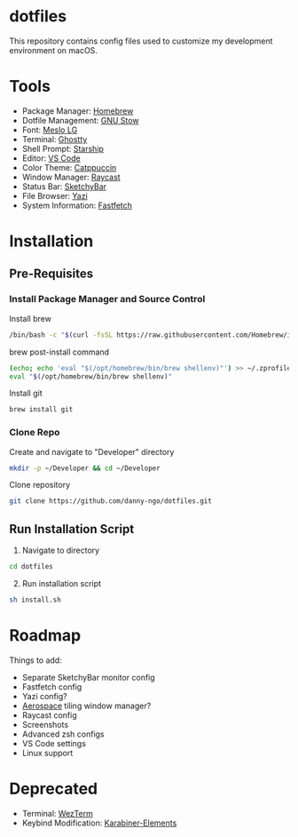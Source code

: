 # dotfiles

This repository contains config files used to customize my development environment on macOS. 

# Tools

- Package Manager: [Homebrew](https://brew.sh/)
- Dotfile Management: [GNU Stow](https://www.gnu.org/software/stow/)
- Font: [Meslo LG](https://github.com/andreberg/Meslo-Font)
- Terminal: [Ghostty](https://ghostty.org/)
- Shell Prompt: [Starship](https://starship.rs/)
- Editor: [VS Code](https://code.visualstudio.com/)
- Color Theme: [Catppuccin](https://catppuccin.com/)
- Window Manager: [Raycast](https://www.raycast.com/)
- Status Bar: [SketchyBar](https://felixkratz.github.io/SketchyBar/)
- File Browser: [Yazi](https://yazi-rs.github.io/)
- System Information: [Fastfetch](https://github.com/fastfetch-cli/fastfetch)

# Installation

## Pre-Requisites
### Install Package Manager and Source Control
Install brew
```bash
/bin/bash -c "$(curl -fsSL https://raw.githubusercontent.com/Homebrew/install/HEAD/install.sh)"
```
brew post-install command
```bash
(echo; echo 'eval "$(/opt/homebrew/bin/brew shellenv)"') >> ~/.zprofile
eval "$(/opt/homebrew/bin/brew shellenv)"
```
Install git
```bash
brew install git
```

### Clone Repo
Create and navigate to "Developer" directory
```bash
mkdir -p ~/Developer && cd ~/Developer
```
Clone repository
```bash
git clone https://github.com/danny-ngo/dotfiles.git
```

## Run Installation Script
1. Navigate to directory
```bash
cd dotfiles
```
2. Run installation script
```bash
sh install.sh
```

# Roadmap

Things to add:
- Separate SketchyBar monitor config
- Fastfetch config
- Yazi config?
- [Aerospace](https://nikitabobko.github.io/AeroSpace/guide.html) tiling window manager?
- Raycast config
- Screenshots
- Advanced zsh configs
- VS Code settings
- Linux support

# Deprecated

- Terminal: [WezTerm](https://wezfurlong.org/wezterm/index.html)
- Keybind Modification: [Karabiner-Elements](https://karabiner-elements.pqrs.org/)